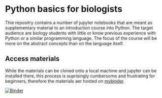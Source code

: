 # Python basics for biologists

Thie repositry contains a number of jupyter notebooks that are meant as supplementary material to an introduction course into Python.
The target audience are biology students with little or know previous experience with Python or a similar programming language.
The focus of the course will be more on the abstract concepts than on the language itself.

## Access materials

While the materials can be cloned onto a local machine and jupyter can be installed there,
this process is suprisingly cumbersome and frustrating for beginners,
therefore the materials aer hosted on [mybinder](https://mybinder.org/v2/gh/Einsied/PythonBasicsForBiologists/main).

[![Binder](https://mybinder.org/badge_logo.svg)](https://mybinder.org/v2/gh/Einsied/PythonBasicsForBiologists/main)
